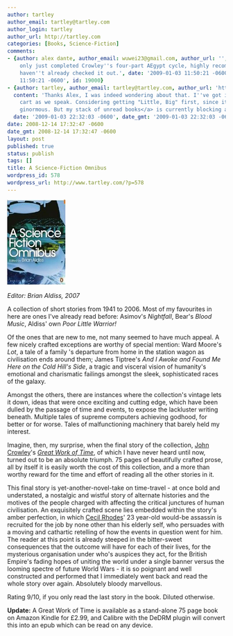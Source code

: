 ```yaml
---
author: tartley
author_email: tartley@tartley.com
author_login: tartley
author_url: http://tartley.com
categories: [Books, Science-Fiction]
comments:
- {author: alex dante, author_email: wuwei23@gmail.com, author_url: '', content: 'I''ve
    only just completed Crowley''s four-part AEgypt cycle, highly recommended if you
    haven''t already checked it out.', date: '2009-01-03 11:50:21 -0600', date_gmt: '2009-01-03
    11:50:21 -0600', id: 19000}
- {author: tartley, author_email: tartley@tartley.com, author_url: 'http://tartley.com',
  content: 'Thanks Alex, I was indeed wondering about that. I''ve got it in my Amazon
    cart as we speak. Considering getting "Little, Big" first, since it is less intimidatingly
    ginormous. But my stack of unread books</a> is currently blocking any new acquisitions.',
  date: '2009-01-03 22:32:03 -0600', date_gmt: '2009-01-03 22:32:03 -0600', id: 19010}
date: 2008-12-14 17:32:47 -0600
date_gmt: 2008-12-14 17:32:47 -0600
layout: post
published: true
status: publish
tags: []
title: A Science-Fiction Omnibus
wordpress_id: 578
wordpress_url: http://www.tartley.com/?p=578
---
```


![a-science-fiction-omnibus](/assets/2008/12/a-science-fiction-omnibus.jpg "a-science-fiction-omnibus")

*Editor: Brian Aldiss, 2007*

A collection of short stories from 1941 to 2006. Most of my favourites
in here are ones I've already read before: Asimov's *Nightfall*, Bear's
*Blood Music*, Aldiss' own *Poor Little Warrior!*

Of the ones that are new to me, not many seemed to have much appeal. A
few nicely crafted exceptions are worthy of special mention: Ward
Moore's *Lot*, a tale of a family 's departure from home in the station
wagon as civilisation ends around them; James Tiptree's *And I Awoke and
Found Me Here on the Cold Hill's Side*, a tragic and visceral vision of
humanity's emotional and charismatic failings amongst the sleek,
sophisticated races of the galaxy.

Amongst the others, there are instances where the collection's vintage
lets it down, ideas that were once exciting and cutting edge, which have
been dulled by the passage of time and events, to expose the lackluster
writing beneath. Multiple tales of supreme computers achieving godhood,
for better or for worse. Tales of malfunctioning machinery that barely
held my interest.

Imagine, then, my surprise, when the final story of the collection,
[John Crowley](http://en.wikipedia.org/wiki/John_Crowley)'s [*Great Work
of Time*](http://en.wikipedia.org/wiki/Great_Work_of_Time), of which I
have never heard until now, turned out to be an absolute triumph. 75
pages of beautifully crafted prose, all by itself it is easily worth the
cost of this collection, and a more than worthy reward for the time and
effort of reading all the other stories in it.

This final story is yet-another-novel-take on time-travel - at once bold
and understated, a nostalgic and wistful story of alternate histories
and the motives of the people charged with affecting the critical
junctures of human civilisation. An exquisitely crafted scene lies
embedded within the story's amber perfection, in which [Cecil
Rhodes](http://en.wikipedia.org/wiki/Cecil_rhodes)' 23 year-old would-be
assassin is recruited for the job by none other than his elderly self,
who persuades with a moving and cathartic retelling of how the events in
question went for him. The reader at this point is already steeped in
the bitter-sweet consequences that the outcome will have for each of
their lives, for the mysterious organisation under who's auspices they
act, for the British Empire's fading hopes of uniting the world under a
single banner versus the looming spectre of future World Wars - it is so
poignant and well constructed and performed that I immediately went back
and read the whole story over again. Absolutely bloody marvellous.

Rating 9/10, if you only read the last story in the book. Diluted
otherwise.

**Update:** A Great Work of Time is available as a stand-alone 75 page
book on Amazon Kindle for £2.99, and Calibre with the DeDRM plugin will
convert this into an epub which can be read on any device.

